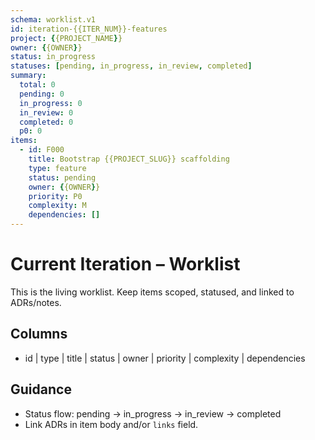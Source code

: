 ```yaml
---
schema: worklist.v1
id: iteration-{{ITER_NUM}}-features
project: {{PROJECT_NAME}}
owner: {{OWNER}}
status: in_progress
statuses: [pending, in_progress, in_review, completed]
summary:
  total: 0
  pending: 0
  in_progress: 0
  in_review: 0
  completed: 0
  p0: 0
items:
  - id: F000
    title: Bootstrap {{PROJECT_SLUG}} scaffolding
    type: feature
    status: pending
    owner: {{OWNER}}
    priority: P0
    complexity: M
    dependencies: []
---
```


# Current Iteration – Worklist

This is the living worklist. Keep items scoped, statused, and linked to ADRs/notes.

## Columns
- id | type | title | status | owner | priority | complexity | dependencies

## Guidance
- Status flow: pending → in_progress → in_review → completed
- Link ADRs in item body and/or `links` field.
